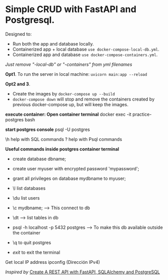 # Simple CRUD with FastAPI and Postgresql.

Designed to:
- Run both the app and database locally.
- Containerized app + local database ```use docker-compose-local-db.yml```.
- Containerized app and database  ```use docker-compose-containers.yml```.

*Just remove "-local-db" or "-containers" from yml filenames*

**Opt1**. To run the server in local machine:
``uvicorn main:app --reload``

**Opt2 and 3**.
- Create the images by ``docker-compose up --build``
- ``docker-compose down`` will stop and remove the containers created by previous docker-compose up, but will keep the images.

**execute container: Open container terminal**
docker exec -it practice-postgres bash

**start postgres console**
psql -U postgres

\h help with SQL commands
\? help with Psql commands

**Useful commands inside postgres container terminal**
- create database dbname;
- create user myuser with encrypted password 'mypassword';
- grant all privileges on database mydbname to myuser;
- \l list databases
- \du list users
- \c mydbname;  --> This connect to db
- \dt --> list tables in db
- psql -h localhost -p 5432 postgres  --> To make this db available outside the container


- \q to quit postgres
- *exit* to exit the terminal


Get local IP address
    ipconfig (Dirección IPv4)

*Inspired by*
[Create A REST API with FastAPI, SQLAlchemy and PostgreSQL](https://www.youtube.com/watch?v=2g1ZjA6zHRo&t=1443s&ab_channel=SsaliJonathan)
